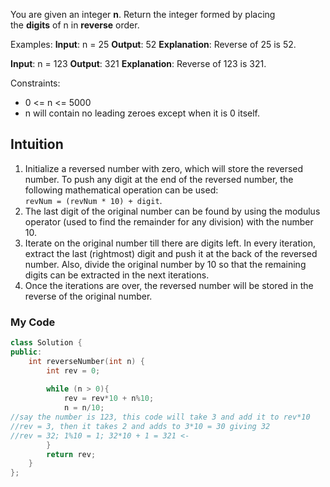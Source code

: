 You are given an integer **n**. Return the integer formed by placing the **digits** of n in **reverse** order.

Examples:
**Input**: n = 25
**Output**: 52
**Explanation**: Reverse of 25 is 52.

**Input**: n = 123
**Output**: 321
**Explanation**: Reverse of 123 is 321.

Constraints:

- 0 <= n <= 5000
- n will contain no leading zeroes except when it is 0 itself.

## Intuition
1. Initialize a reversed number with zero, which will store the reversed number. To push any digit at the end of the reversed number, the following mathematical operation can be used:  
    `revNum = (revNum * 10) + digit`.
2. The last digit of the original number can be found by using the modulus operator (used to find the remainder for any division) with the number 10.
3. Iterate on the original number till there are digits left. In every iteration, extract the last (rightmost) digit and push it at the back of the reversed number. Also, divide the original number by 10 so that the remaining digits can be extracted in the next iterations.
4. Once the iterations are over, the reversed number will be stored in the reverse of the original number.

### My Code
```cpp
class Solution {
public:
    int reverseNumber(int n) {
        int rev = 0;
        
        while (n > 0){
	        rev = rev*10 + n%10;
	        n = n/10;
//say the number is 123, this code will take 3 and add it to rev*10
//rev = 3, then it takes 2 and adds to 3*10 = 30 giving 32
//rev = 32; 1%10 = 1; 32*10 + 1 = 321 <-
        }
        return rev;
    }
};
```
